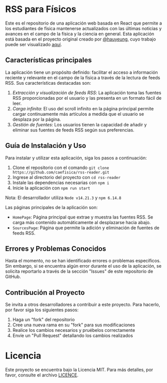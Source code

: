 # RSS para Físicos

Este es el repositorio de una aplicación web basada en React que permite a los estudiantes de física mantenerse actualizados con las últimas noticias y avances en el campo de la física y la ciencia en general. Esta aplicación está basada en el proyecto original creado por [@hauyeung](https://bitbucket.org/hauyeung/), cuyo trabajo puede ser visualizado [aquí](https://bitbucket.org/hauyeung/react-rss-tutorial-app/src/master/).

## Características principales

La aplicación tiene un propósito definido: facilitar el acceso a información reciente y relevante en el campo de la física a través de la lectura de feeds RSS. Sus características destacadas son:

1. *Extracción y visualización de feeds RSS*: La aplicación toma las fuentes RSS proporcionadas por el usuario y las presenta en un formato fácil de leer.
2. *Carga infinita*: El uso del scroll infinito en la página principal permite cargar continuamente más artículos a medida que el usuario se desplaza por la página.
3. *Gestión de fuentes*: Los usuarios tienen la capacidad de añadir y eliminar sus fuentes de feeds RSS según sus preferencias.

## Guía de Instalación y Uso

Para instalar y utilizar esta aplicación, siga los pasos a continuación:

1. Clone el repositorio con el comando `git clone https://github.com/caefisica/rss-reader.git`
2. Ingrese al directorio del proyecto con `cd rss-reader`
3. Instale las dependencias necesarias con `npm i`
4. Inicie la aplicación con `npm run start`

Nota: El desarrollador utiliza `Node v14.21.3` y `npm 6.14.8`

Las páginas principales de la aplicación son:

- `HomePage`: Página principal que extrae y muestra las fuentes RSS. Se carga más contenido automáticamente al desplazarse hacia abajo.
- `SourcesPage`: Página que permite la adición y eliminación de fuentes de feeds RSS.

## Errores y Problemas Conocidos

Hasta el momento, no se han identificado errores o problemas específicos. Sin embargo, si se encuentra algún error durante el uso de la aplicación, se solicita reportarlo a través de la sección "Issues" de este repositorio de GitHub.

## Contribución al Proyecto

Se invita a otros desarrolladores a contribuir a este proyecto. Para hacerlo, por favor siga los siguientes pasos:

1. Haga un "fork" del repositorio
2. Cree una nueva rama en su "fork" para sus modificaciones
3. Realice los cambios necesarios y pruébelos correctamente
4. Envíe un "Pull Request" detallando los cambios realizados

# Licencia

Este proyecto se encuentra bajo la Licencia MIT. Para más detalles, por favor, consulte el archivo [LICENCE](LICENSE).
